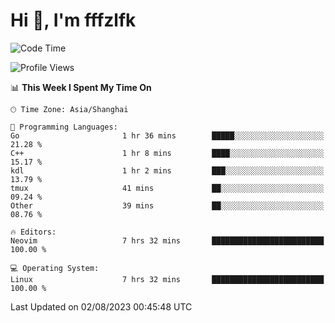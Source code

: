 # Hi 👋, I'm fffzlfk

<!--START_SECTION:waka-->
![Code Time](http://img.shields.io/badge/Code%20Time-340%20hrs%2018%20mins-blue)

![Profile Views](http://img.shields.io/badge/Profile%20Views-0-blue)

📊 **This Week I Spent My Time On** 

```text
🕑︎ Time Zone: Asia/Shanghai

💬 Programming Languages: 
Go                       1 hr 36 mins        █████░░░░░░░░░░░░░░░░░░░░   21.28 % 
C++                      1 hr 8 mins         ████░░░░░░░░░░░░░░░░░░░░░   15.17 % 
kdl                      1 hr 2 mins         ███░░░░░░░░░░░░░░░░░░░░░░   13.79 % 
tmux                     41 mins             ██░░░░░░░░░░░░░░░░░░░░░░░   09.24 % 
Other                    39 mins             ██░░░░░░░░░░░░░░░░░░░░░░░   08.76 % 

🔥 Editors: 
Neovim                   7 hrs 32 mins       █████████████████████████   100.00 % 

💻 Operating System: 
Linux                    7 hrs 32 mins       █████████████████████████   100.00 % 
```


 Last Updated on 02/08/2023 00:45:48 UTC
<!--END_SECTION:waka-->
